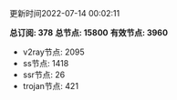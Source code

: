 更新时间2022-07-14 00:02:11

**总订阅: 378**
**总节点: 15800**
**有效节点: 3960**
- v2ray节点: 2095
- ss节点: 1418
- ssr节点: 26
- trojan节点: 421
